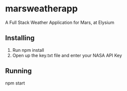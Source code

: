 # marsweatherapp
A Full Stack Weather Application for Mars, at Elysium

## Installing
1. Run npm install
2. Open up the key.txt file and enter your NASA API Key

## Running
npm start